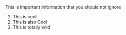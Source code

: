 This is important information that you should not ignore

1. This is cool
2. This is also Cool
3. This is totally wild
